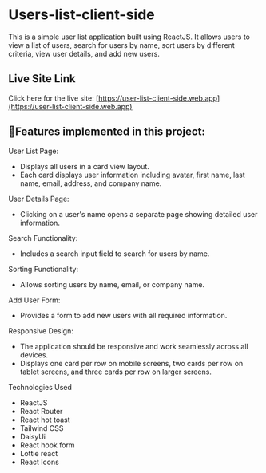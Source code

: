 # Users-list-client-side

 This is a simple user list application built using ReactJS. It allows users to view a list of users, search for users by name, sort users by different criteria, view user details, and add new users.
 
## Live Site Link

Click here for the live site: [https://user-list-client-side.web.app](https://user-list-client-side.web.app)


## 🚩Features implemented in this project:

User List Page:
- Displays all users in a card view layout.
- Each card displays user information including avatar, first name, last name, email, address, and         company name.

 User Details Page:
- Clicking on a user's name opens a separate page showing detailed user information.

Search Functionality:
- Includes a search input field to search for users by name.

Sorting Functionality:
- Allows sorting users by name, email, or company name.

Add User Form:
- Provides a form to add new users with all required information. 

Responsive Design:
- The application should be responsive and work seamlessly across all devices.
- Displays one card per row on mobile screens, two cards per row on tablet screens, and three cards per row on larger screens.

 Technologies Used
- ReactJS
- React Router
- React hot toast
- Tailwind CSS
- DaisyUi
- React hook form
- Lottie react
- React Icons